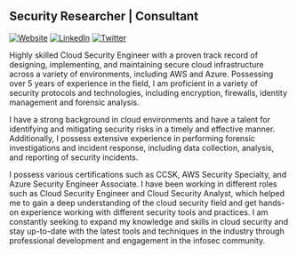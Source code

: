 ## Security Researcher | Consultant

<a href="https://www.spred.com.ar" target="_blank" rel="noopener noreferrer">![Website](https://img.shields.io/badge/Website-inactive.svg?style=for-the-badge&logo=Windows%20Terminal)</a>
<a href="https://www.linkedin.com/in/cabreramartin/" target="_blank" rel="noopener noreferrer">![LinkedIn](https://img.shields.io/badge/LinkedIn-informational.svg?style=for-the-badge&logo=linkedin)</a>
<a href="https://twitter.com/martinc_arg" target="_blank" rel="noopener noreferrer">![Twitter](https://img.shields.io/badge/Twitter-9cf.svg?style=for-the-badge&logo=Twitter)</a>

Highly skilled Cloud Security Engineer with a proven track record of designing, implementing, and maintaining secure cloud infrastructure across a variety of environments, including AWS and Azure. Possessing over 5 years of experience in the field, I am proficient in a variety of security protocols and technologies, including encryption, firewalls, identity management and forensic analysis.

I have a strong background in cloud environments and have a talent for identifying and mitigating security risks in a timely and effective manner. Additionally, I possess extensive experience in performing forensic investigations and incident response, including data collection, analysis, and reporting of security incidents.

I possess various certifications such as CCSK, AWS Security Specialty, and Azure Security Engineer Associate. I have been working in different roles such as Cloud Security Engineer and Cloud Security Analyst, which helped me to gain a deep understanding of the cloud security field and get hands-on experience working with different security tools and practices. I am constantly seeking to expand my knowledge and skills in cloud security and stay up-to-date with the latest tools and techniques in the industry through professional development and engagement in the infosec community.


